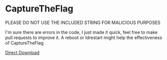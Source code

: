 # CaptureTheFlag

PLEASE DO NOT USE THE INCLUDED STRING FOR MALICIOUS PURPOSES

I'm sure there are errors in the code, I just made it quick, feel free to make pull requests to improve it. A reboot or ldrestart might help the effectiveness of CaptureTheFlag

[Direct Download](https://github.com/MTACS/CaptureTheFlag/blob/master/packages/com.mtac.ctf_1.0.2_iphoneos-arm.deb)
